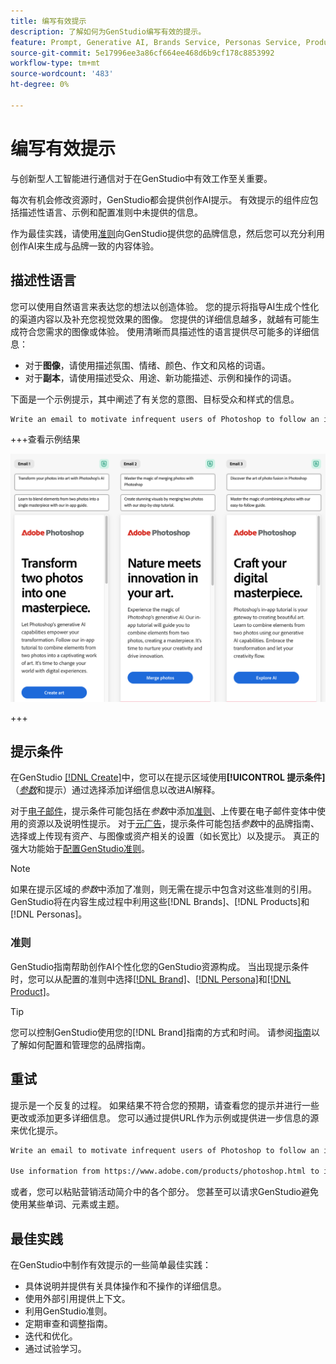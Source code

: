 ```yaml
---
title: 编写有效提示
description: 了解如何为GenStudio编写有效的提示。
feature: Prompt, Generative AI, Brands Service, Personas Service, Products Service, Guidelines
source-git-commit: 5e17996ee3a86cf664ee468d6b9cf178c8853992
workflow-type: tm+mt
source-wordcount: '483'
ht-degree: 0%

---
```



# 编写有效提示

与创新型人工智能进行通信对于在GenStudio中有效工作至关重要。

每次有机会修改资源时，GenStudio都会提供创作AI提示。 有效提示的组件应包括描述性语言、示例和配置准则中未提供的信息。

作为最佳实践，请使用[准则](/help/user-guide/guidelines/overview.md)向GenStudio提供您的品牌信息，然后您可以充分利用创作AI来生成与品牌一致的内容体验。

## 描述性语言

您可以使用自然语言来表达您的想法以创造体验。 您的提示将指导AI生成个性化的渠道内容以及补充您视觉效果的图像。 您提供的详细信息越多，就越有可能生成符合您需求的图像或体验。 使用清晰而具描述性的语言提供尽可能多的详细信息：

- 对于&#x200B;**图像**，请使用描述氛围、情绪、颜色、作文和风格的词语。
- 对于&#x200B;**副本**，请使用描述受众、用途、新功能描述、示例和操作的词语。

下面是一个示例提示，其中阐述了有关您的意图、目标受众和样式的信息。

```bash
Write an email to motivate infrequent users of Photoshop to follow an in-app tutorial that teaches them to combine elements of two photos into a beautiful work of art. Highlight the generative AI capabilities of Photoshop and use references to natural imagery.
```

+++查看示例结果

![三个生成的电子邮件](/help/assets/sample-email.png)

+++

## 提示条件

在GenStudio [[!DNL Create]](/help/user-guide/create/overview.md)中，您可以在提示区域使用&#x200B;**[!UICONTROL 提示条件]** （[_参数_](/help/user-guide/create/overview.md#parameters)&#x200B;和提示）通过选择添加详细信息以改进AI解释。

对于[电子邮件](/help/tutorials/create-email-experience.md)，提示条件可能包括在&#x200B;_参数_&#x200B;中添加[准则](/help/user-guide/guidelines/overview.md)、上传要在电子邮件变体中使用的资源以及说明性提示。 对于[元广告](/help/tutorials/create-meta-ad.md)，提示条件可能包括&#x200B;_参数_&#x200B;中的品牌指南、选择或上传现有资产、与图像或资产相关的设置（如长宽比）以及提示。 真正的强大功能始于[配置GenStudio准则](/help/user-guide/guidelines/add-guidelines.md)。

>[!NOTE]
>
>如果在提示区域的&#x200B;_参数_&#x200B;中添加了准则，则无需在提示中包含对这些准则的引用。 GenStudio将在内容生成过程中利用这些[!DNL Brands]、[!DNL Products]和[!DNL Personas]。

### 准则

GenStudio指南帮助创作AI个性化您的GenStudio资源构成。 当出现提示条件时，您可以从配置的准则中选择[[!DNL Brand]](/help/user-guide/guidelines/brands.md)、[[!DNL Persona]](/help/user-guide/guidelines/personas.md)和[[!DNL Product]](/help/user-guide/guidelines/products.md)。

>[!TIP]
>
>您可以控制GenStudio使用您的[!DNL Brand]指南的方式和时间。 请参阅[指南](/help/user-guide/guidelines/overview.md)以了解如何配置和管理您的品牌指南。

## 重试

提示是一个反复的过程。 如果结果不符合您的预期，请查看您的提示并进行一些更改或添加更多详细信息。 您可以通过提供URL作为示例或提供进一步信息的源来优化提示。

```bash
Write an email to motivate infrequent users of Photoshop to follow an in-app tutorial that teaches them to combine elements of two photos into a beautiful work of art. Highlight the generative AI capabilities of Photoshop and use references to natural imagery.

Use information from https://www.adobe.com/products/photoshop.html to inspire users with the latest features.
```

或者，您可以粘贴营销活动简介中的各个部分。 您甚至可以请求GenStudio避免使用某些单词、元素或主题。

## 最佳实践

在GenStudio中制作有效提示的一些简单最佳实践：

- 具体说明并提供有关具体操作和不操作的详细信息。
- 使用外部引用提供上下文。
- 利用GenStudio准则。
- 定期审查和调整指南。
- 迭代和优化。
- 通过试验学习。

